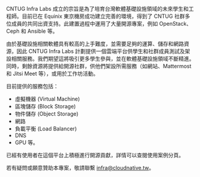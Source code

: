 CNTUG Infra Labs 成立的宗旨是為了培育台灣軟體基礎設施領域的未來學生和工程師。目前已在 Equinix 東京機房成功建立完善的環境，得到了 CNTUG 社群多位成員的共同出資支持。此建置過程中運用了大量開源專案，例如 OpenStack、Ceph 和 Ansible 等。

由於基礎設施相關軟體具有較高的上手難度，並需要足夠的運算、儲存和網路資源，因此 CNTUG Infra Labs 計劃提供一個雲端平台供學生和社群成員測試及架設相關服務。我們期望這將吸引更多學生參與，並在軟體基礎設施領域不斷精進。同時，剩餘資源將提供給開源社群，供他們架設所需服務（如網站、Mattermost 和 Jitsi Meet 等），或用於工作坊活動。

目前提供的服務包括：

- 虛擬機器 (Virtual Machine)
- 區塊儲存 (Block Storage)
- 物件儲存 (Object Storage)
- 網路
- 負載平衡 (Load Balancer)
- DNS
- GPU
等。

已經有使用者在這個平台上積極進行開源貢獻，詳情可以查閱使用案例分頁。

若有疑問或願意贊助本專案，敬請聯繫 infra@cloudnative.tw。
